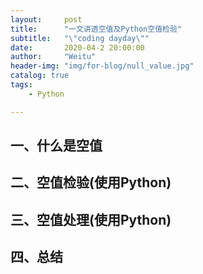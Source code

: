 ```yaml
---
layout:     post
title:      "一文讲透空值及Python空值检验"
subtitle:   "\"coding dayday\""
date:       2020-04-2 20:00:00
author:     "Weitu"
header-img: "img/for-blog/null_value.jpg"
catalog: true
tags:
    - Python

---
```


## 一、什么是空值
## 二、空值检验(使用Python)
## 三、空值处理(使用Python)
## 四、总结